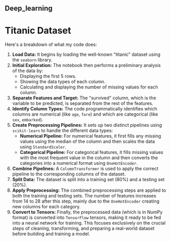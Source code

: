 ## Deep_learning

# Titanic Dataset
Here's a breakdown of what my code does:
1.  **Load Data:** It begins by loading the well-known "titanic" dataset using the `seaborn` library.
2.  **Initial Exploration:** The notebook then performs a preliminary analysis of the data by:
    * Displaying the first 5 rows.
    * Showing the data types of each column.
    * Calculating and displaying the number of missing values for each column.
3.  **Separate Features and Target:** The "survived" column, which is the variable to be predicted, is separated from the rest of the features.
4.  **Identify Column Types:** The code programmatically identifies which columns are numerical (like `age`, `fare`) and which are categorical (like `sex`, `embarked`).
5.  **Create Preprocessing Pipelines:** It sets up two distinct pipelines using `scikit-learn` to handle the different data types:
    * **Numerical Pipeline:** For numerical features, it first fills any missing values using the median of the column and then scales the data using `StandardScaler`.
    * **Categorical Pipeline:** For categorical features, it fills missing values with the most frequent value in the column and then converts the categories into a numerical format using `OneHotEncoder`.
6.  **Combine Pipelines:** A `ColumnTransformer` is used to apply the correct pipeline to the corresponding columns of the dataset.
7.  **Split Data:** The dataset is split into a training set (80%) and a testing set (20%).
8.  **Apply Preprocessing:** The combined preprocessing steps are applied to both the training and testing sets. The number of features increases from 14 to 28 after this step, mainly due to the `OneHotEncoder` creating new columns for each category.
9.  **Convert to Tensors:** Finally, the preprocessed data (which is in NumPy format) is converted into `TensorFlow` tensors, making it ready to be fed into a neural network for training.
This focuses exclusively on the crucial steps of cleaning, transforming, and preparing a real-world dataset before building and training a model.
